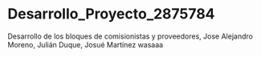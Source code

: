 # Desarrollo_Proyecto_2875784
Desarrollo de los bloques de comisionistas y proveedores, Jose Alejandro Moreno, Julián Duque, Josué Martínez
wasaaa
